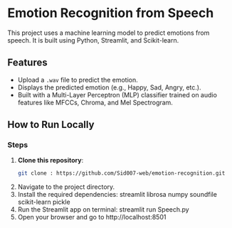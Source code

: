 # Emotion Recognition from Speech 

This project uses a machine learning model to predict emotions from speech. It is built using Python, Streamlit, and Scikit-learn.

## Features 
- Upload a `.wav` file to predict the emotion.
- Displays the predicted emotion (e.g., Happy, Sad, Angry, etc.).
- Built with a Multi-Layer Perceptron (MLP) classifier trained on audio features like MFCCs, Chroma, and Mel Spectrogram.

## How to Run Locally 
### Steps
1. **Clone this repository**:
   ```bash
   git clone : https://github.com/Sid007-web/emotion-recognition.git
2. Navigate to the project directory.
3. Install the required dependencies:
 streamlit
 librosa
 numpy
 soundfile
 scikit-learn
 pickle
4. Run the Streamlit app on terminal:
   streamlit run Speech.py
5. Open your browser and go to http://localhost:8501
